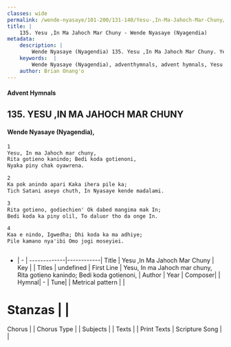 ```yaml
---
classes: wide
permalink: /wende-nyasaye/101-200/131-140/Yesu-,In-Ma-Jahoch-Mar-Chuny/
title: |
    135. Yesu ,In Ma Jahoch Mar Chuny - Wende Nyasaye (Nyagendia)
metadata:
    description: |
        Wende Nyasaye (Nyagendia) 135. Yesu ,In Ma Jahoch Mar Chuny. Yesu, In ma Jahoch mar chuny, Rita gotieno kanindo; Bedi koda gotienoni, Nyaka piny chak oyawrena.  
    keywords:  |
        Wende Nyasaye (Nyagendia), adventhymnals, advent hymnals, Yesu ,In Ma Jahoch Mar Chuny, Yesu, In ma Jahoch mar chuny, Rita gotieno kanindo; Bedi koda gotienoni,. 
    author: Brian Onang'o
---
```


#### Advent Hymnals
## 135. YESU ,IN MA JAHOCH MAR CHUNY
####  Wende Nyasaye (Nyagendia),

```txt
1
Yesu, In ma Jahoch mar chuny,
Rita gotieno kanindo; Bedi koda gotienoni,
Nyaka piny chak oyawrena.

2
Ka pok anindo apari Kaka ihera pile ka;
Tich Satani aseyo chuth, In Nyasaye kende madalami.

3
Rita gotieno, godiechien' Ok dabed mangima mak In;
Bedi koda ka piny olil, To daluor tho da onge In.

4
Kaa e nindo, Igwedha; Dhi koda ka ma adhiye;
Pile kamano nya'ibi Omo jogi moseyiei.



```

- |   -  |
-------------|------------|
Title | Yesu ,In Ma Jahoch Mar Chuny |
Key |  |
Titles | undefined |
First Line | Yesu, In ma Jahoch mar chuny, Rita gotieno kanindo; Bedi koda gotienoni, |
Author | 
Year | 
Composer| |
Hymnal|  - |
Tune|  |
Metrical pattern | |
# Stanzas |  |
Chorus |  |
Chorus Type |  |
Subjects | |
Texts |  |
Print Texts | 
Scripture Song |  |
    
